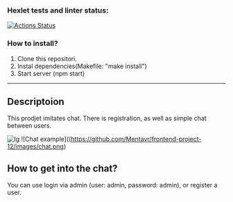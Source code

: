### Hexlet tests and linter status:
[![Actions Status](https://github.com/Mentavr/frontend-project-12/workflows/hexlet-check/badge.svg)](https://github.com/Mentavr/frontend-project-12/actions)

### How to install?

1. Clone this repositori.
2. Instal dependencies(Makefile: "make install")
3. Start server (npm start)

***

## Descriptoion

This prodjet imitates chat. There is registration, as well as simple chat between users.

![lg](/Users/user/Desktop/frontend-project-12/images/chat.png)
![Chat example]((https://github.com/Mentavr/frontend-project-12/images/chat.png)

## How to get into the chat?

You can use login via admin (user: admin, password: admin), or register a user.